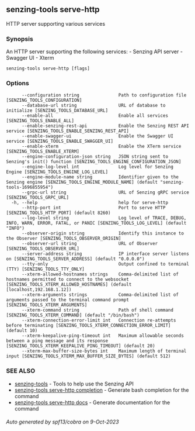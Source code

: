 ## senzing-tools serve-http

HTTP server supporting various services

### Synopsis


An HTTP server supporting the following services:
	- Senzing API server
	- Swagger UI
	- Xterm
	

```
senzing-tools serve-http [flags]
```

### Options

```
      --configuration string               Path to configuration file [SENZING_TOOLS_CONFIGURATION]
      --database-url string                URL of database to initialize [SENZING_TOOLS_DATABASE_URL]
      --enable-all                         Enable all services [SENZING_TOOLS_ENABLE_ALL]
      --enable-senzing-rest-api            Enable the Senzing REST API service [SENZING_TOOLS_ENABLE_SENZING_REST_API]
      --enable-swagger-ui                  Enable the Swagger UI service [SENZING_TOOLS_ENABLE_SWAGGER_UI]
      --enable-xterm                       Enable the XTerm service [SENZING_TOOLS_ENABLE_XTERM]
      --engine-configuration-json string   JSON string sent to Senzing's init() function [SENZING_TOOLS_ENGINE_CONFIGURATION_JSON]
      --engine-log-level int               Log level for Senzing Engine [SENZING_TOOLS_ENGINE_LOG_LEVEL]
      --engine-module-name string          Identifier given to the Senzing engine [SENZING_TOOLS_ENGINE_MODULE_NAME] (default "senzing-tools-1696855954")
      --grpc-url string                    URL of Senzing gRPC service [SENZING_TOOLS_GRPC_URL]
  -h, --help                               help for serve-http
      --http-port int                      Port to serve HTTP [SENZING_TOOLS_HTTP_PORT] (default 8260)
      --log-level string                   Log level of TRACE, DEBUG, INFO, WARN, ERROR, FATAL, or PANIC [SENZING_TOOLS_LOG_LEVEL] (default "INFO")
      --observer-origin string             Identify this instance to the Observer [SENZING_TOOLS_OBSERVER_ORIGIN]
      --observer-url string                URL of Observer [SENZING_TOOLS_OBSERVER_URL]
      --server-address string              IP interface server listens on [SENZING_TOOLS_SERVER_ADDRESS] (default "0.0.0.0")
      --tty-only                           Output confined to terminal (TTY) [SENZING_TOOLS_TTY_ONLY]
      --xterm-allowed-hostnames strings    Comma-delimited list of hostnames permitted to connect to the websocket [SENZING_TOOLS_XTERM_ALLOWED_HOSTNAMES] (default [localhost,192.168.1.12])
      --xterm-arguments strings            Comma-delimited list of arguments passed to the terminal command prompt [SENZING_TOOLS_XTERM_ARGUMENTS]
      --xterm-command string               Path of shell command [SENZING_TOOLS_XTERM_COMMAND] (default "/bin/bash")
      --xterm-connection-error-limit int   Connection re-attempts before terminating [SENZING_TOOLS_XTERM_CONNECTION_ERROR_LIMIT] (default 10)
      --xterm-keepalive-ping-timeout int   Maximum allowable seconds between a ping message and its response [SENZING_TOOLS_XTERM_KEEPALIVE_PING_TIMEOUT] (default 20)
      --xterm-max-buffer-size-bytes int    Maximum length of terminal input [SENZING_TOOLS_XTERM_MAX_BUFFER_SIZE_BYTES] (default 512)
```

### SEE ALSO

* [senzing-tools](senzing-tools.md)	 - Tools to help use the Senzing API
* [senzing-tools serve-http completion](senzing-tools_serve-http_completion.md)	 - Generate bash completion for the command
* [senzing-tools serve-http docs](senzing-tools_serve-http_docs.md)	 - Generate documentation for the command

###### Auto generated by spf13/cobra on 9-Oct-2023
